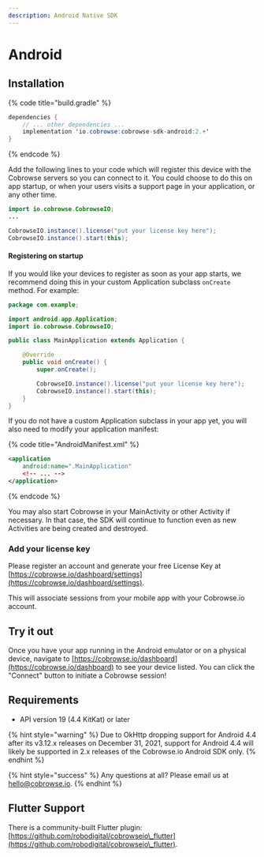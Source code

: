 ```yaml
---
description: Android Native SDK
---
```


# Android

## Installation

{% code title="build.gradle" %}
```java
dependencies {
    // ... other dependencies ...
    implementation 'io.cobrowse:cobrowse-sdk-android:2.+'
}
```
{% endcode %}

Add the following lines to your code which will register this device with the Cobrowse servers so you can connect to it. You could choose to do this on app startup, or when your users visits a support page in your application, or any other time.

```java
import io.cobrowse.CobrowseIO;
...

CobrowseIO.instance().license("put your license key here");
CobrowseIO.instance().start(this);
```

#### Registering on startup

If you would like your devices to register as soon as your app starts, we recommend doing this in your custom Application subclass `onCreate` method. For example:

```java
package com.example;

import android.app.Application;
import io.cobrowse.CobrowseIO;

public class MainApplication extends Application {

    @Override
    public void onCreate() {
        super.onCreate();

        CobrowseIO.instance().license("put your license key here");
        CobrowseIO.instance().start(this);
    }
}
```

If you do not have a custom Application subclass in your app yet, you will also need to modify your application manifest:

{% code title="AndroidManifest.xml" %}
```xml
<application
    android:name=".MainApplication"
    <!-- ... -->
</application>
```
{% endcode %}

You may also start Cobrowse in your MainActivity or other Activity if necessary. In that case, the SDK will continue to function even as new Activities are being created and destroyed.

### Add your license key

Please register an account and generate your free License Key at [https://cobrowse.io/dashboard/settings](https://cobrowse.io/dashboard/settings).

This will associate sessions from your mobile app with your Cobrowse.io account.

## Try it out

Once you have your app running in the Android emulator or on a physical device, navigate to [https://cobrowse.io/dashboard](https://cobrowse.io/dashboard) to see your device listed. You can click the "Connect" button to initiate a Cobrowse session!

## Requirements

* API version 19 (4.4 KitKat) or later

{% hint style="warning" %}
Due to OkHttp dropping support for Android 4.4 after its v3.12.x releases on December 31, 2021, support for Android 4.4 will likely be supported in 2.x releases of the Cobrowse.io Android SDK only.&#x20;
{% endhint %}

{% hint style="success" %}
Any questions at all? Please email us at [hello@cobrowse.io](mailto:hello@cobrowse.io).
{% endhint %}

## Flutter Support

There is a community-built Flutter plugin: [https://github.com/robodigital/cobrowseio\_flutter](https://github.com/robodigital/cobrowseio\_flutter).
